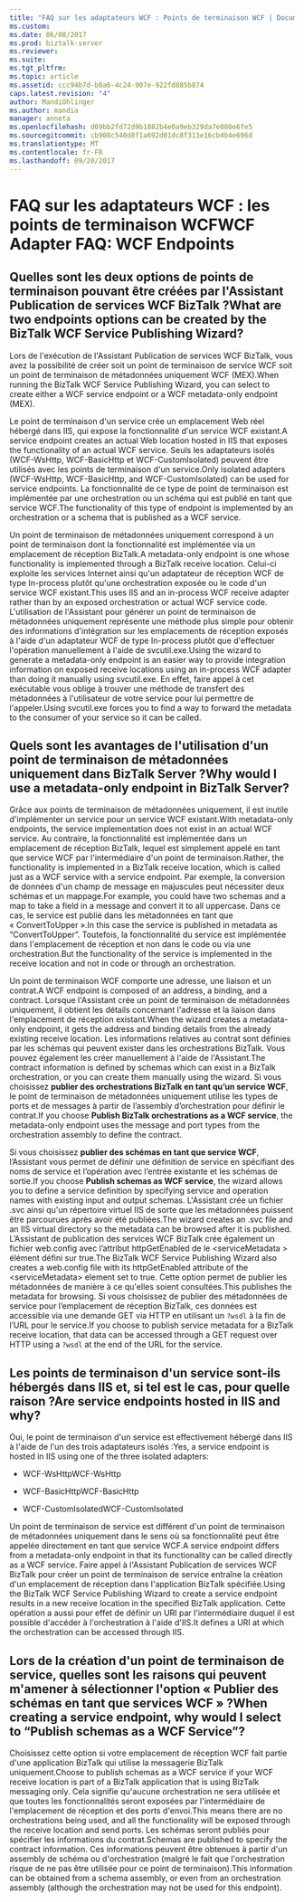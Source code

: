 ```yaml
---
title: "FAQ sur les adaptateurs WCF : Points de terminaison WCF | Documents Microsoft"
ms.custom: 
ms.date: 06/08/2017
ms.prod: biztalk-server
ms.reviewer: 
ms.suite: 
ms.tgt_pltfrm: 
ms.topic: article
ms.assetid: ccc94b7d-b8a6-4c24-907e-922fd885b874
caps.latest.revision: "4"
author: MandiOhlinger
ms.author: mandia
manager: anneta
ms.openlocfilehash: d09bb2fd72d9b1882b4e0a9eb329da7e080e6fe5
ms.sourcegitcommit: cb908c540d8f1a692d01dc8f313e16cb4b4e696d
ms.translationtype: MT
ms.contentlocale: fr-FR
ms.lasthandoff: 09/20/2017
---
```

# <a name="wcf-adapter-faq-wcf-endpoints"></a><span data-ttu-id="ca59b-102">FAQ sur les adaptateurs WCF : les points de terminaison WCF</span><span class="sxs-lookup"><span data-stu-id="ca59b-102">WCF Adapter FAQ: WCF Endpoints</span></span>
## <a name="what-are-two-endpoints-options-can-be-created-by-the-biztalk-wcf-service-publishing-wizard"></a><span data-ttu-id="ca59b-103">Quelles sont les deux options de points de terminaison pouvant être créées par l'Assistant Publication de services WCF BizTalk ?</span><span class="sxs-lookup"><span data-stu-id="ca59b-103">What are two endpoints options can be created by the BizTalk WCF Service Publishing Wizard?</span></span>  
 <span data-ttu-id="ca59b-104">Lors de l'exécution de l'Assistant Publication de services WCF BizTalk, vous avez la possibilité de créer soit un point de terminaison de service WCF soit un point de terminaison de métadonnées uniquement WCF (MEX).</span><span class="sxs-lookup"><span data-stu-id="ca59b-104">When running the BizTalk WCF Service Publishing Wizard, you can select to create either a WCF service endpoint or a WCF metadata-only endpoint (MEX).</span></span>  
  
 <span data-ttu-id="ca59b-105">Le point de terminaison d'un service crée un emplacement Web réel hébergé dans IIS, qui expose la fonctionnalité d'un service WCF existant.</span><span class="sxs-lookup"><span data-stu-id="ca59b-105">A service endpoint creates an actual Web location hosted in IIS that exposes the functionality of an actual WCF service.</span></span> <span data-ttu-id="ca59b-106">Seuls les adaptateurs isolés (WCF-WsHttp, WCF-BasicHttp et WCF-CustomIsolated) peuvent être utilisés avec les points de terminaison d'un service.</span><span class="sxs-lookup"><span data-stu-id="ca59b-106">Only isolated adapters (WCF-WsHttp, WCF-BasicHttp, and WCF-CustomIsolated) can be used for service endpoints.</span></span> <span data-ttu-id="ca59b-107">La fonctionnalité de ce type de point de terminaison est implémentée par une orchestration ou un schéma qui est publié en tant que service WCF.</span><span class="sxs-lookup"><span data-stu-id="ca59b-107">The functionality of this type of endpoint is implemented by an orchestration or a schema that is published as a WCF service.</span></span>  
  
 <span data-ttu-id="ca59b-108">Un point de terminaison de métadonnées uniquement correspond à un point de terminaison dont la fonctionnalité est implémentée via un emplacement de réception BizTalk.</span><span class="sxs-lookup"><span data-stu-id="ca59b-108">A metadata-only endpoint is one whose functionality is implemented through a BizTalk receive location.</span></span>  <span data-ttu-id="ca59b-109">Celui-ci exploite les services Internet ainsi qu'un adaptateur de réception WCF de type In-process plutôt qu'une orchestration exposée ou le code d'un service WCF existant.</span><span class="sxs-lookup"><span data-stu-id="ca59b-109">This uses IIS and an in-process WCF receive adapter rather than by an exposed orchestration or actual WCF service code.</span></span> <span data-ttu-id="ca59b-110">L'utilisation de l'Assistant pour générer un point de terminaison de métadonnées uniquement représente une méthode plus simple pour obtenir des informations d'intégration sur les emplacements de réception exposés à l'aide d'un adaptateur WCF de type In-process plutôt que d'effectuer l'opération manuellement à l'aide de svcutil.exe.</span><span class="sxs-lookup"><span data-stu-id="ca59b-110">Using the wizard to generate a metadata-only endpoint is an easier way to provide integration information on exposed receive locations using an in-process WCF adapter than doing it manually using svcutil.exe.</span></span> <span data-ttu-id="ca59b-111">En effet, faire appel à cet exécutable vous oblige à trouver une méthode de transfert des métadonnées à l'utilisateur de votre service pour lui permettre de l'appeler.</span><span class="sxs-lookup"><span data-stu-id="ca59b-111">Using svcutil.exe forces you to find a way to forward the metadata to the consumer of your service so it can be called.</span></span>  
  
## <a name="why-would-i-use-a-metadata-only-endpoint-in-biztalk-server"></a><span data-ttu-id="ca59b-112">Quels sont les avantages de l'utilisation d'un point de terminaison de métadonnées uniquement dans BizTalk Server ?</span><span class="sxs-lookup"><span data-stu-id="ca59b-112">Why would I use a metadata-only endpoint in BizTalk Server?</span></span>  
 <span data-ttu-id="ca59b-113">Grâce aux points de terminaison de métadonnées uniquement, il est inutile d'implémenter un service pour un service WCF existant.</span><span class="sxs-lookup"><span data-stu-id="ca59b-113">With metadata-only endpoints, the service implementation does not exist in an actual WCF service.</span></span> <span data-ttu-id="ca59b-114">Au contraire, la fonctionnalité est implémentée dans un emplacement de réception BizTalk, lequel est simplement appelé en tant que service WCF par l'intermédiaire d'un point de terminaison.</span><span class="sxs-lookup"><span data-stu-id="ca59b-114">Rather, the functionality is implemented in a BizTalk receive location, which is called just as a WCF service with a service endpoint.</span></span> <span data-ttu-id="ca59b-115">Par exemple, la conversion de données d'un champ de message en majuscules peut nécessiter deux schémas et un mappage.</span><span class="sxs-lookup"><span data-stu-id="ca59b-115">For example, you could have two schemas and a map to take a field in a message and convert it to all uppercase.</span></span> <span data-ttu-id="ca59b-116">Dans ce cas, le service est publié dans les métadonnées en tant que « ConvertToUpper ».</span><span class="sxs-lookup"><span data-stu-id="ca59b-116">In this case the service is published in metadata as “ConvertToUpper”.</span></span> <span data-ttu-id="ca59b-117">Toutefois, la fonctionnalité du service est implémentée dans l'emplacement de réception et non dans le code ou via une orchestration.</span><span class="sxs-lookup"><span data-stu-id="ca59b-117">But the functionality of the service is implemented in the receive location and not in code or through an orchestration.</span></span>  
  
 <span data-ttu-id="ca59b-118">Un point de terminaison WCF comporte une adresse, une liaison et un contrat.</span><span class="sxs-lookup"><span data-stu-id="ca59b-118">A WCF endpoint is composed of an address, a binding, and a contract.</span></span> <span data-ttu-id="ca59b-119">Lorsque l'Assistant crée un point de terminaison de métadonnées uniquement, il obtient les détails concernant l'adresse et la liaison dans l'emplacement de réception existant.</span><span class="sxs-lookup"><span data-stu-id="ca59b-119">When the wizard creates a metadata-only endpoint, it gets the address and binding details from the already existing receive location.</span></span> <span data-ttu-id="ca59b-120">Les informations relatives au contrat sont définies par les schémas qui peuvent exister dans les orchestrations BizTalk. Vous pouvez également les créer manuellement à l'aide de l'Assistant.</span><span class="sxs-lookup"><span data-stu-id="ca59b-120">The contract information is defined by schemas which can exist in a BizTalk orchestration, or you can create them manually using the wizard.</span></span> <span data-ttu-id="ca59b-121">Si vous choisissez **publier des orchestrations BizTalk en tant qu’un service WCF**, le point de terminaison de métadonnées uniquement utilise les types de ports et de messages à partir de l’assembly d’orchestration pour définir le contrat.</span><span class="sxs-lookup"><span data-stu-id="ca59b-121">If you choose **Publish BizTalk orchestrations as a WCF service**, the metadata-only endpoint uses the message and port types from the orchestration assembly to define the contract.</span></span>  
  
 <span data-ttu-id="ca59b-122">Si vous choisissez **publier des schémas en tant que service WCF**, l’Assistant vous permet de définir une définition de service en spécifiant des noms de service et l’opération avec l’entrée existante et les schémas de sortie.</span><span class="sxs-lookup"><span data-stu-id="ca59b-122">If you choose **Publish schemas as WCF service**, the wizard allows you to define a service definition by specifying service and operation names with existing input and output schemas.</span></span> <span data-ttu-id="ca59b-123">L'Assistant crée un fichier .svc ainsi qu'un répertoire virtuel IIS de sorte que les métadonnées puissent être parcourues après avoir été publiées.</span><span class="sxs-lookup"><span data-stu-id="ca59b-123">The wizard creates an .svc file and an IIS virtual directory so the metadata can be browsed after it is published.</span></span> <span data-ttu-id="ca59b-124">L’Assistant de publication des services WCF BizTalk crée également un fichier web.config avec l’attribut httpGetEnabled de le \<serviceMetadata > élément défini sur true.</span><span class="sxs-lookup"><span data-stu-id="ca59b-124">The BizTalk WCF Service Publishing Wizard also creates a web.config file with its httpGetEnabled attribute of the \<serviceMetadata> element set to true.</span></span> <span data-ttu-id="ca59b-125">Cette option permet de publier les métadonnées de manière à ce qu'elles soient consultées.</span><span class="sxs-lookup"><span data-stu-id="ca59b-125">This publishes the metadata for browsing.</span></span> <span data-ttu-id="ca59b-126">Si vous choisissez de publier des métadonnées de service pour l’emplacement de réception BizTalk, ces données est accessible via une demande GET via HTTP en utilisant un `?wsdl` à la fin de l’URL pour le service.</span><span class="sxs-lookup"><span data-stu-id="ca59b-126">If you choose to publish service metadata for a BizTalk receive location, that data can be accessed through a GET request over HTTP using a `?wsdl` at the end of the URL for the service.</span></span>  
  
## <a name="are-service-endpoints-hosted-in-iis-and-why"></a><span data-ttu-id="ca59b-127">Les points de terminaison d'un service sont-ils hébergés dans IIS et, si tel est le cas, pour quelle raison ?</span><span class="sxs-lookup"><span data-stu-id="ca59b-127">Are service endpoints hosted in IIS and why?</span></span>  
 <span data-ttu-id="ca59b-128">Oui, le point de terminaison d'un service est effectivement hébergé dans IIS à l'aide de l'un des trois adaptateurs isolés :</span><span class="sxs-lookup"><span data-stu-id="ca59b-128">Yes, a service endpoint is hosted in IIS using one of the three isolated adapters:</span></span>  
  
-   <span data-ttu-id="ca59b-129">WCF-WsHttp</span><span class="sxs-lookup"><span data-stu-id="ca59b-129">WCF-WsHttp</span></span>  
  
-   <span data-ttu-id="ca59b-130">WCF-BasicHttp</span><span class="sxs-lookup"><span data-stu-id="ca59b-130">WCF-BasicHttp</span></span>  
  
-   <span data-ttu-id="ca59b-131">WCF-CustomIsolated</span><span class="sxs-lookup"><span data-stu-id="ca59b-131">WCF-CustomIsolated</span></span>  
  
 <span data-ttu-id="ca59b-132">Un point de terminaison de service est différent d'un point de terminaison de métadonnées uniquement dans le sens où sa fonctionnalité peut être appelée directement en tant que service WCF.</span><span class="sxs-lookup"><span data-stu-id="ca59b-132">A service endpoint differs from a metadata-only endpoint in that its functionality can be called directly as a WCF service.</span></span> <span data-ttu-id="ca59b-133">Faire appel à l'Assistant Publication de services WCF BizTalk pour créer un point de terminaison de service entraîne la création d'un emplacement de réception dans l'application BizTalk spécifiée.</span><span class="sxs-lookup"><span data-stu-id="ca59b-133">Using the BizTalk WCF Service Publishing Wizard to create a service endpoint results in a new receive location in the specified BizTalk application.</span></span> <span data-ttu-id="ca59b-134">Cette opération a aussi pour effet de définir un URI par l'intermédiaire duquel il est possible d'accéder à l'orchestration à l'aide d'IIS.</span><span class="sxs-lookup"><span data-stu-id="ca59b-134">It defines a URI at which the orchestration can be accessed through IIS.</span></span>  
  
## <a name="when-creating-a-service-endpoint-why-would-i-select-to-publish-schemas-as-a-wcf-service"></a><span data-ttu-id="ca59b-135">Lors de la création d'un point de terminaison de service, quelles sont les raisons qui peuvent m'amener à sélectionner l'option « Publier des schémas en tant que services WCF » ?</span><span class="sxs-lookup"><span data-stu-id="ca59b-135">When creating a service endpoint, why would I select to “Publish schemas as a WCF Service”?</span></span>  
 <span data-ttu-id="ca59b-136">Choisissez cette option si votre emplacement de réception WCF fait partie d'une application BizTalk qui utilise la messagerie BizTalk uniquement.</span><span class="sxs-lookup"><span data-stu-id="ca59b-136">Choose to publish schemas as a WCF service if your WCF receive location is part of a BizTalk application that is using BizTalk messaging only.</span></span> <span data-ttu-id="ca59b-137">Cela signifie qu'aucune orchestration ne sera utilisée et que toutes les fonctionnalités seront exposées par l'intermédiaire de l'emplacement de réception et des ports d'envoi.</span><span class="sxs-lookup"><span data-stu-id="ca59b-137">This means there are no orchestrations being used, and all the functionality will be exposed through the receive location and send ports.</span></span> <span data-ttu-id="ca59b-138">Les schémas seront publiés pour spécifier les informations du contrat.</span><span class="sxs-lookup"><span data-stu-id="ca59b-138">Schemas are published to specify the contract information.</span></span> <span data-ttu-id="ca59b-139">Ces informations peuvent être obtenues à partir d'un assembly de schéma ou d'orchestration (malgré le fait que l'orchestration risque de ne pas être utilisée pour ce point de terminaison).</span><span class="sxs-lookup"><span data-stu-id="ca59b-139">This information can be obtained from a schema assembly, or even from an orchestration assembly (although the orchestration may not be used for this endpoint).</span></span>